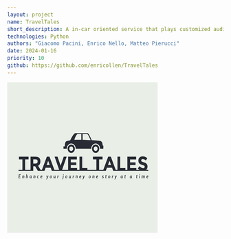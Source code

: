 ```yaml
---
layout: project
name: TravelTales
short_description: A in-car oriented service that plays customized audio news
technologies: Python
authors: "Giacomo Pacini, Enrico Nello, Matteo Pierucci"
date: 2024-01-16
priority: 10
github: https://github.com/enricollen/TravelTales
---
```


![TravelTales logo](/assets/images/traveltales/travel-tales.png)

